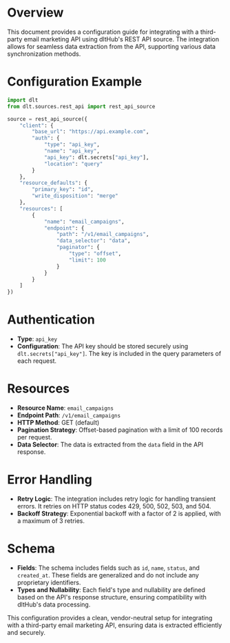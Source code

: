 # Overview

This document provides a configuration guide for integrating with a third-party email marketing API using dltHub's REST API source. The integration allows for seamless data extraction from the API, supporting various data synchronization methods.

# Configuration Example

```python
import dlt
from dlt.sources.rest_api import rest_api_source

source = rest_api_source({
    "client": {
        "base_url": "https://api.example.com",
        "auth": {
            "type": "api_key",
            "name": "api_key",
            "api_key": dlt.secrets["api_key"],
            "location": "query"
        }
    },
    "resource_defaults": {
        "primary_key": "id",
        "write_disposition": "merge"
    },
    "resources": [
        {
            "name": "email_campaigns",
            "endpoint": {
                "path": "/v1/email_campaigns",
                "data_selector": "data",
                "paginator": {
                    "type": "offset",
                    "limit": 100
                }
            }
        }
    ]
})
```

# Authentication

- **Type**: `api_key`
- **Configuration**: The API key should be stored securely using `dlt.secrets["api_key"]`. The key is included in the query parameters of each request.

# Resources

- **Resource Name**: `email_campaigns`
- **Endpoint Path**: `/v1/email_campaigns`
- **HTTP Method**: GET (default)
- **Pagination Strategy**: Offset-based pagination with a limit of 100 records per request.
- **Data Selector**: The data is extracted from the `data` field in the API response.

# Error Handling

- **Retry Logic**: The integration includes retry logic for handling transient errors. It retries on HTTP status codes 429, 500, 502, 503, and 504.
- **Backoff Strategy**: Exponential backoff with a factor of 2 is applied, with a maximum of 3 retries.

# Schema

- **Fields**: The schema includes fields such as `id`, `name`, `status`, and `created_at`. These fields are generalized and do not include any proprietary identifiers.
- **Types and Nullability**: Each field's type and nullability are defined based on the API's response structure, ensuring compatibility with dltHub's data processing.

This configuration provides a clean, vendor-neutral setup for integrating with a third-party email marketing API, ensuring data is extracted efficiently and securely.